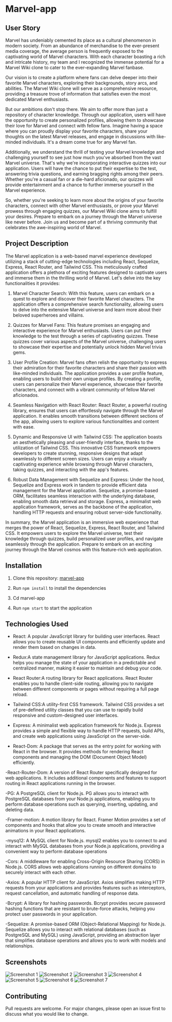 # Marvel-app

## User Story
Marvel has undeniably cemented its place as a cultural phenomenon in modern society. From an abundance of merchandise to the ever-present media coverage, the average person is frequently exposed to the captivating world of Marvel characters. With each character boasting a rich and intricate history, my team and I recognized the immense potential for a Marvel Wiki clone to cater to the ever-expanding Marvel fanbase.

Our vision is to create a platform where fans can delve deeper into their favorite Marvel characters, exploring their backgrounds, story arcs, and abilities. The Marvel Wiki clone will serve as a comprehensive resource, providing a treasure trove of information that satisfies even the most dedicated Marvel enthusiasts.

But our ambitions don't stop there. We aim to offer more than just a repository of character knowledge. Through our application, users will have the opportunity to create personalized profiles, allowing them to showcase their love for Marvel and connect with fellow fans. Imagine having a space where you can proudly display your favorite characters, share your thoughts on the latest Marvel releases, and engage in discussions with like-minded individuals. It's a dream come true for any Marvel fan.

Additionally, we understand the thrill of testing your Marvel knowledge and challenging yourself to see just how much you've absorbed from the vast Marvel universe. That's why we're incorporating interactive quizzes into our application. Users will have the chance to put their expertise to the test, answering trivia questions, and earning bragging rights among their peers. Whether you're a casual fan or a die-hard aficionado, our quizzes will provide entertainment and a chance to further immerse yourself in the Marvel experience.

So, whether you're seeking to learn more about the origins of your favorite characters, connect with other Marvel enthusiasts, or prove your Marvel prowess through engaging quizzes, our Marvel Wiki clone aims to fulfill your desires. Prepare to embark on a journey through the Marvel universe like never before. Join us and become part of a thriving community that celebrates the awe-inspiring world of Marvel.

## Project Description
The Marvel application is a web-based marvel experience developed utilizing a stack of cutting-edge technologies including React, Sequelize, Express, React Router, and Tailwind CSS. This meticulously crafted application offers a plethora of exciting features designed to captivate users and immerse them in the thrilling world of Marvel. Let's delve into the key functionalities it provides:

1. Marvel Character Search: With this feature, users can embark on a quest to explore and discover their favorite Marvel characters. The application offers a comprehensive search functionality, allowing users to delve into the extensive Marvel universe and learn more about their beloved superheroes and villains.

2. Quizzes for Marvel Fans: This feature promises an engaging and interactive experience for Marvel enthusiasts. Users can put their knowledge to the test through a series of captivating quizzes. These quizzes cover various aspects of the Marvel universe, challenging users to showcase their expertise and potentially unlock hidden Marvel trivia gems.

3. User Profile Creation: Marvel fans often relish the opportunity to express their admiration for their favorite characters and share their passion with like-minded individuals. The application provides a user profile feature, enabling users to build their own unique profiles. By creating a profile, users can personalize their Marvel experience, showcase their favorite characters, and connect with a vibrant community of fellow Marvel aficionados.

4. Seamless Navigation with React Router: React Router, a powerful routing library, ensures that users can effortlessly navigate through the Marvel application. It enables smooth transitions between different sections of the app, allowing users to explore various functionalities and content with ease.

5. Dynamic and Responsive UI with Tailwind CSS: The application boasts an aesthetically pleasing and user-friendly interface, thanks to the utilization of Tailwind CSS. This innovative CSS framework empowers developers to create stunning, responsive designs that adapt seamlessly to different screen sizes. Users can enjoy a visually captivating experience while browsing through Marvel characters, taking quizzes, and interacting with the app's features.

6. Robust Data Management with Sequelize and Express: Under the hood, Sequelize and Express work in tandem to provide efficient data management for the Marvel application. Sequelize, a promise-based ORM, facilitates seamless interaction with the underlying database, enabling smooth data retrieval and storage. Express, a minimalist web application framework, serves as the backbone of the application, handling HTTP requests and ensuring robust server-side functionality.

In summary, the Marvel application is an immersive web experience that merges the power of React, Sequelize, Express, React Router, and Tailwind CSS. It empowers users to explore the Marvel universe, test their knowledge through quizzes, build personalized user profiles, and navigate seamlessly through the application. Prepare to embark on an exciting journey through the Marvel cosmos with this feature-rich web application.

## Installation
1. Clone this repository: [marvel-app](https://github.com/Doylej16/Capstone.git)

2. Run `npm install` to install the dependencies
3. Cd marvel-app
3. Run `npm start` to start the application

## Technologies Used
- React: A popular JavaScript library for building user interfaces. React allows you to create reusable UI components and efficiently update and render them based on changes in data.

- Redux:A state management library for JavaScript applications. Redux helps you manage the state of your application in a predictable and centralized manner, making it easier to maintain and debug your code.

- React Router:A routing library for React applications. React Router enables you to handle client-side routing, allowing you to navigate between different components or pages without requiring a full page reload.

- Tailwind CSS:A utility-first CSS framework. Tailwind CSS provides a set of pre-defined utility classes that you can use to rapidly build responsive and custom-designed user interfaces.

- Express: A minimalist web application framework for Node.js. Express provides a simple and flexible way to handle HTTP requests, build APIs, and create web applications using JavaScript on the server-side.

- React-Dom:  A package that serves as the entry point for working with React in the browser. It provides methods for rendering React components and managing the DOM (Document Object Model) efficiently.

-React-Router-Dom:  A version of React Router specifically designed for web applications. It includes additional components and features to support routing in React applications running in the browser.

-PG: A PostgreSQL client for Node.js. PG allows you to interact with PostgreSQL databases from your Node.js applications, enabling you to perform database operations such as querying, inserting, updating, and deleting data.

-Framer-motion:  A motion library for React. Framer Motion provides a set of components and hooks that allow you to create smooth and interactive animations in your React applications.

-mysq12: A MySQL client for Node.js. mysql2 enables you to connect to and interact with MySQL databases from your Node.js applications, providing a convenient way to perform database operations

-Cors: A middleware for enabling Cross-Origin Resource Sharing (CORS) in Node.js. CORS allows web applications running on different domains to securely interact with each other.

-Axios: A popular HTTP client for JavaScript. Axios simplifies making HTTP requests from your applications and provides features such as interceptors, request cancellation, and automatic handling of response data.

-Bcrypt: A library for hashing passwords. Bcrypt provides secure password hashing functions that are resistant to brute-force attacks, helping you protect user passwords in your application.

-Sequelize: A promise-based ORM (Object-Relational Mapping) for Node.js. Sequelize allows you to interact with relational databases (such as PostgreSQL and MySQL) using JavaScript, providing an abstraction layer that simplifies database operations and allows you to work with models and relationships.

## Screenshots
![Screenshot 1](./marvel-app/public/scshot1.png)
![Screenshot 2](./marvel-app/public/scshot2.png)
![Screenshot 3](./marvel-app/public/scshot3.png)
![Screenshot 4](./marvel-app/public/scshot4.png)
![Screenshot 5](./marvel-app/public/scshot7.png)
![Screenshot 6](./marvel-app/public/scshot8.png)
![Screenshot 7](./marvel-app/public/scshot9.png)

## Contributing
Pull requests are welcome. For major changes, please open an issue first to discuss what you would like to change.
